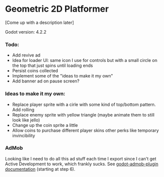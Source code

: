 # Geometric 2D Platformer

[Come up with a description later]

Godot version: 4.2.2

### Todo:

-   Add revive ad
-   Idea for loader UI: same icon I use for controls but with a small circle on the top that just spins until loading ends
-   Persist coins collected
-   Implement some of the "ideas to make it my own"
-   Add banner ad on pause screen?

### Ideas to make it my own:

-   Replace player sprite with a cirle with some kind of top/bottom pattern. Add rolling
-   Replace enemy sprite with yellow triangle (maybe animate them to still look like jello)
-   Change up the coin sprite a little
-   Allow coins to purchase different player skins other perks like temporary invincibility

### AdMob

Looking like I need to do all this ad stuff each time I export since I can't get Active Development to work, which frankly sucks. See [godot-admob-plugin documentation](https://poingstudios.github.io/godot-admob-plugin/#__tabbed_2_2) (starting at step 6).
